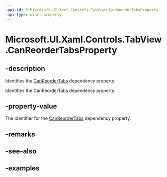 ```yaml
---
-api-id: P:Microsoft.UI.Xaml.Controls.TabView.CanReorderTabsProperty
-api-type: winrt property
---
```


# Microsoft.UI.Xaml.Controls.TabView.CanReorderTabsProperty

<!--
public static Windows.UI.Xaml.DependencyProperty CanReorderTabsProperty { get; }
-->

## -description

Identifies the [CanReorderTabs](tabview_canreordertabs.md) dependency property.

Identifies the CanReorderTabs dependency property.

## -property-value

The identifier for the [CanReorderTabs](tabview_canreordertabs.md) dependency property.

## -remarks

## -see-also

## -examples

